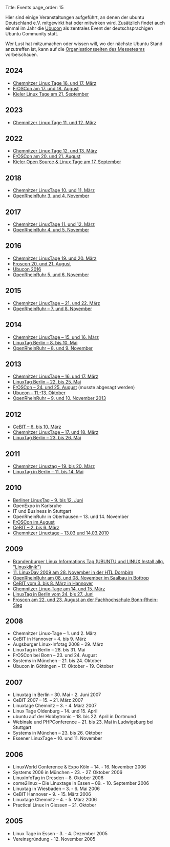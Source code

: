 Title: Events
page_order: 15

Hier sind einige Veranstaltungen aufgeführt, an denen der ubuntu
Deutschland e.V. mitgewirkt hat oder mitwirken wird. Zusätzlich findet
auch einmal im Jahr die [Ubucon](http://www.ubucon.de/) als zentrales
Event der deutschsprachigen Ubuntu Community statt.

Wer Lust hat mitzumachen oder wissen will, wo der nächste Ubuntu Stand
anzutreffen ist, kann auf die [Organisationsseiten des
Messeteams](https://wiki.ubuntuusers.de/LocoTeam/Messen) vorbeischauen.

## 2024
 * [Chemnitzer Linux Tage 16. und 17. März](https://wiki.ubuntuusers.de/LocoTeam/Messen/2024/clt/)
 * [FrOSCon am 17. und 18. August](https://wiki.ubuntuusers.de/LocoTeam/Messen/2024/froscon/)
 * [Kieler Linux Tage am 21. September](https://wiki.ubuntuusers.de/LocoTeam/Messen/2024/kielux/)

## 2023
 
 * [Chemnitzer Linux Tage 11. und 12. März](https://wiki.ubuntuusers.de/LocoTeam/Messen/2023/clt/)



## 2022

 * [Chemnitzer Linux Tage 12. und 13. März](https://wiki.ubuntuusers.de/LocoTeam/Messen/2022/clt/)
 * [FrOSCon am 20. und 21. August](https://wiki.ubuntuusers.de/LocoTeam/Messen/2022/froscon/)
 * [Kieler Open Source & Linux Tage am 17. September](https://wiki.ubuntuusers.de/LocoTeam/Messen/2022/kielux/)
 

## 2018

 * [Chemnitzer LinuxTage 10. und 11. März](https://wiki.ubuntuusers.de/LocoTeam/Messen/2018/clt/)
 * [OpenRheinRuhr 3. und 4. November](https://wiki.ubuntuusers.de/LocoTeam/Messen/2018/ORR/)

## 2017

 * [Chemnitzer LinuxTage 11. und 12. März](https://wiki.ubuntuusers.de/LocoTeam/Messen/2017/clt/)
 * [OpenRheinRuhr 4. und 5. November](https://wiki.ubuntuusers.de/LocoTeam/Messen/2017/ORR/)

## 2016

 * [Chemnitzer LinuxTage 19. und 20. März](https://wiki.ubuntuusers.de/LocoTeam/Messen/2016/clt/)
 * [Froscon 20. und 21. August](http://wiki.ubuntuusers.de/LocoTeam/Messen/2016/Froscon)
 * [Ubucon 2016](http://wiki.ubucon.de/doku.php/ubucon:2016)
 * [OpenRheinRuhr 5. und 6. November](https://wiki.ubuntuusers.de/LocoTeam/Messen/2016/ORR/)

## 2015

 * [Chemnitzer LinuxTage – 21. und 22. März](https://wiki.ubuntuusers.de/LocoTeam/Messen/2015/clt)
 * [OpenRheinRuhr – 7. und 8. November](https://wiki.ubuntuusers.de/LocoTeam/Messen/2015/ORR)

## 2014

 * [Chemnitzer LinuxTage – 15. und 16. März](http://wiki.ubuntuusers.de/LocoTeam/Messen/2014/clt)
 * [LinuxTag Berlin – 8. bis 10. Mai](http://wiki.ubuntuusers.de/LocoTeam/Messen/2014/blt)
 * [OpenRheinRuhr – 8. und 9. November](http://wiki.ubuntuusers.de/LocoTeam/Messen/2014/ORR)

## 2013

 * [Chemnitzer LinuxTage – 16. und 17. März](http://wiki.ubuntuusers.de/LocoTeam/Messen/2013/clt)
 * [LinuxTag Berlin – 22. bis 25. Mai](http://wiki.ubuntuusers.de/LocoTeam/Messen/2013/blt)
 * [FrOSCon – 24. und 25. August](http://wiki.ubuntuusers.de/LocoTeam/Messen/2013/FrOSCon) (musste abgesagt werden)
 * [Ubucon – 11.-13. Oktober](http://wiki.ubuntuusers.de/LocoTeam/Ubucon/2013)
 * [OpenRheinRuhr – 9. und 10. November 2013](http://wiki.ubuntuusers.de/LocoTeam/Messen/2013/ORR)

## 2012

 * [CeBIT – 6. bis 10. März](http://wiki.ubuntuusers.de/LocoTeam/Messen/2012/cebit)
 * [Chemnitzer LinuxTage – 17. und 18. März](http://wiki.ubuntuusers.de/LocoTeam/Messen/2012/clt)
 * [LinuxTag Berlin – 23. bis 26. Mai](http://wiki.ubuntuusers.de/LocoTeam/Messen/2012/blt)

## 2011

 * [Chemnitzer Linuxtag – 19. bis 20. März](http://wiki.ubuntuusers.de/LocoTeam/Messen/2011/clt)
 * [LinuxTag in Berlin – 11. bis 14. Mai](http://wiki.ubuntuusers.de/LocoTeam/Messen/2011/blt)

## 2010

 * [Berliner LinuxTag – 9. bis 12. Juni](http://wiki.ubuntuusers.de/LocoTeam/Messen/2010/blt)
 * OpenExpo in Karlsruhe
 * IT und Business in Stuttgart
 * OpenRheinRuhr in Oberhausen – 13. und 14. November
 * [FrOSCon im August](http://wiki.ubuntuusers.de/LocoTeam/Messen/2010/FrOSCon)
 * [CeBIT – 2. bis 6. März](http://wiki.ubuntuusers.de/LocoTeam/Messen/2010/cebit)
 * [Chemnitzer Linuxtage – 13.03 und 14.03.2010](http://wiki.ubuntuusers.de/LocoTeam/Messen/2010/Chemnitzer_Linuxtage_2010)

## 2009

 * [Brandenburger Linux Informations Tag (UBUNTU und LINUX Install allg. "Linuxklinik")](http://wiki.ubuntuusers.de/LocoTeam/Messen/2009/blit.org)
 * [11. LinuxDay 2009 am 28. November in der HTL Dornbirn](http://wiki.ubuntuusers.de/LocoTeam/Messen/2009/linuxdayDornbirn)
 * [OpenRheinRuhr am 08. und 08. November im Saalbau in Bottrop](http://wiki.ubuntuusers.de/LocoTeam/Messen/2009/orr)
 * [CeBIT vom 3. bis 8. März in Hannover](http://wiki.ubuntuusers.de/LocoTeam/Messen/2009/cebit)
 * [Chemnitzer Linux-Tage am 14. und 15. März](http://wiki.ubuntuusers.de/LocoTeam/Messen/2009/clt)
 * [LinuxTag in Berlin vom 24. bis 27. Juni](http://wiki.ubuntuusers.de/LocoTeam/Messen/2009/LTB)
 * [Froscon am 22. und 23. August an der Fachhochschule Bonn-Rhein-Sieg](http://wiki.ubuntuusers.de/LocoTeam/Messen/2009/froscon)

## 2008

 * Chemnitzer Linux-Tage – 1. und 2. März
 * CeBIT in Hannover – 4. bis 9. März
 * Augsburger Linux-Infotag 2008 – 29. März
 * LinuxTag in Berlin – 28. bis 31. Mai
 * FrOSCon bei Bonn – 23. und 24. August
 * Systems in München – 21. bis 24. Oktober
 * Ubucon in Göttingen – 17. Oktober - 19. Oktober

## 2007

 * Linuxtag in Berlin – 30. Mai - 2. Juni 2007
 * CeBIT 2007 – 15. – 21. März 2007
 * Linuxtage Chemnitz – 3. - 4. März 2007
 * Linux Tage Oldenburg – 14. und 15. April
 * ubuntu auf der Hobbytronic – 18. bis 22. April in Dortmund
 * Webinale und PHPConference – 21. bis 23. Mai in Ludwigsburg bei Stuttgart
 * Systems in München – 23. bis 26. Oktober
 * Essener LinuxTage – 10. und 11. November

## 2006

 * LinuxWorld Conference & Expo Köln – 14. - 16. November 2006
 * Systems 2006 in München – 23. - 27. Oktober 2006
 * LinuxInfoTag in Dresden – 8. Oktober 2006
 * come2linux – Die Linuxtage in Essen – 09. - 10. September 2006
 * Linuxtag in Wiesbaden – 3. - 6. Mai 2006
 * CeBIT Hannover – 9. - 15. März 2006
 * Linuxtage Chemnitz – 4. - 5. März 2006
 * Practical Linux in Giessen – 21. Oktober

## 2005

 * Linux Tage in Essen - 3. - 4. Dezember 2005
 * Vereinsgründung - 12. November 2005
